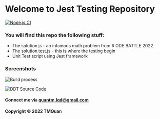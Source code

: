 # Welcome to Jest Testing Repository

[![Node.js CI](https://github.com/tmquan202/jest-unit-test/actions/workflows/node.js.yml/badge.svg)](https://github.com/tmquan202/jest-unit-test/actions/workflows/node.js.yml)

### You will find this repo the following stuff: 

* The solution.js - an infamous math problem from R.ODE BATTLE 2022
* The solution.test.js - this is where the testing begin
* Unit Test script using Jest framework

### Screenshots

![Build process](https://github.com/tmquan202/jest-unit-test/blob/a29fdf3d6906e1a4467817d2a4d33825500b56eb/screenshots/build-process.png)
 
![DDT Source Code](https://github.com/tmquan202/jest-unit-test/blob/a29fdf3d6906e1a4467817d2a4d33825500b56eb/screenshots/source-code.png)

#### Connect me via quantm.lqd@gmail.com
#### Copyright &#169; 2022 TMQuan
